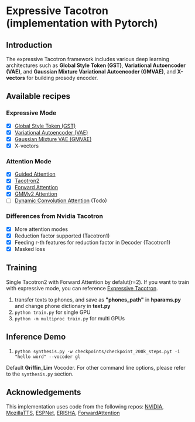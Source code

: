 # Expressive Tacotron (implementation with Pytorch)

## Introduction

The expressive Tacotron framework includes various deep learning architectures such as **Global Style Token (GST)**, **Variational Autoencoder (VAE)**, and **Gaussian Mixture Variational Autoencoder (GMVAE)**, and **X-vectors** for building prosody encoder.

## Available recipes
### Expressive Mode
- [x] [Global Style Token (GST)](https://arxiv.org/abs/1803.09017)
- [x] [Variational Autoencoder (VAE)](https://arxiv.org/abs/1812.04342)
- [x] [Gaussian Mixture VAE (GMVAE)](https://arxiv.org/abs/1810.07217)
- [x] X-vectors

### Attention Mode
- [x] [Guided Attention](https://arxiv.org/abs/1710.08969)
- [x] [Tacotron2](https://arxiv.org/pdf/1712.05884.pdf)
- [x] [Forward Attention](https://arxiv.org/abs/1807.06736)
- [x] [GMMv2 Attention](https://arxiv.org/pdf/1910.10288.pdf)
- [ ] [Dynamic Convolution Attention](https://arxiv.org/pdf/1910.10288.pdf) (Todo)

### Differences from Nvidia Tacotron
- [x] More attention modes
- [x] Reduction factor supported (Tacotron1)
- [x] Feeding r-th features for reduction factor in Decoder (Tacotron1)
- [x] Masked loss

## Training
Single Tacotron2 with Forward Attention by defalut(r=2). If you want to train with expressive mode, you can reference [Expressive Tacotron](https://github.com/BridgetteSong/ExpressiveTacotron/blob/master/model_attention.py).
1. transfer texts to phones, and save as **"phones_path"** in **hparams.py** and change phone dictionary in **text.py**
2. `python train.py` for single GPU
3. `python -m multiproc train.py` for multi GPUs

## Inference Demo
1. `python synthesis.py -w checkpoints/checkpoint_200k_steps.pyt -i "hello word" --vocoder gl`

Default **Griffin_Lim** Vocoder. For other command line options, please refer to the `synthesis.py` section.

## Acknowledgements
This implementation uses code from the following repos: [NVIDIA](https://github.com/NVIDIA/tacotron2), [MozillaTTS](https://github.com/mozilla/TTS), [ESPNet](https://github.com/espnet/espnet), [ERISHA](https://github.com/ajinkyakulkarni14/ERISHA), [ForwardAttention](https://github.com/jxzhanggg/nonparaSeq2seqVC_code/blob/master/pre-train/model/basic_layers.py)

